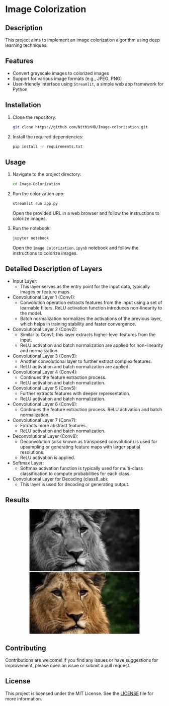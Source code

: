 # Image Colorization
 
## Description

This project aims to implement an image colorization algorithm using deep learning techniques.

## Features

- Convert grayscale images to colorized images
- Support for various image formats (e.g., JPEG, PNG)
- User-friendly interface using `Streamlit`, a simple web app framework for Python

## Installation

1. Clone the repository:

    ```bash
    git clone https://github.com/NithinHD/Image-colorization.git
    ```

2. Install the required dependencies:

    ```bash
    pip install -r requirements.txt
    ```

## Usage

1. Navigate to the project directory:

    ```bash
    cd Image-Colorization
    ```

2. Run the colorization app:

    ```bash
    streamlit run app.py
    ```

    Open the provided URL in a web browser and follow the instructions to colorize images.

3. Run the notebook:

    ```bash
    jupyter notebook
    ```

    Open the `Image Colorization.ipynb` notebook and follow the instructions to colorize images.

## Detailed Description of Layers
- Input Layer:
    - This layer serves as the entry point for the input data, typically images or feature maps.
- Convolutional Layer 1 (Conv1):
    - Convolution operation extracts features from the input using a set of learnable filters. ReLU activation function introduces non-linearity to the model.
    - Batch normalization normalizes the activations of the previous layer, which helps in training stability and faster convergence.
- Convolutional Layer 2 (Conv2):
    - Similar to Conv1, this layer extracts higher-level features from the input.
    - ReLU activation and batch normalization are applied for non-linearity and normalization.
- Convolutional Layer 3 (Conv3):
    - Another convolutional layer to further extract complex features.
    - ReLU activation and batch normalization are applied.
- Convolutional Layer 4 (Conv4):
    - Continues the feature extraction process.
    - ReLU activation and batch normalization.
- Convolutional Layer 5 (Conv5):
    - Further extracts features with deeper representation. 
    - ReLU activation and batch normalization.
- Convolutional Layer 6 (Conv6):
    - Continues the feature extraction process. ReLU activation and batch normalization.
- Convolutional Layer 7 (Conv7):
    - Extracts more abstract features.
    - ReLU activation and batch normalization.
- Deconvolutional Layer (Conv8):
    - Deconvolution (also known as transposed convolution) is used for upsampling or generating feature maps with larger spatial resolutions.
    - ReLU activation is applied.
- Softmax Layer:
    - Softmax activation function is typically used for multi-class classification to compute probabilities for each class.
- Convolutional Layer for Decoding (class8_ab):
    - This layer is used for decoding or generating output.

## Results
<p align="center">
  <img src="imgs/lion.jpeg" width="350" title="Input image">
  <img src="imgs_output/lion_colorized.jpeg" width="350" title="Output image">
    </p>

## Contributing

Contributions are welcome! If you find any issues or have suggestions for improvement, please open an issue or submit a pull request.

## License

This project is licensed under the MIT License. See the [LICENSE](LICENSE) file for more information.